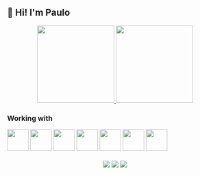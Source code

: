 ## :wave: Hi! I'm Paulo

<div align="center">
  <a href="https://github.com/pgvieira">
    <img height="180em" src="https://github-readme-stats.vercel.app/api/top-langs/?username=pgvieira&layout=compact&langs_count=7&theme=dracula"/>
    <img height="180em" src="https://github-readme-stats.vercel.app/api?username=pgvieira&show_icons=true&theme=dracula&include_all_commits=true&count_private=true"/>
   </a>
</div>


  ### Working with
  <img align="center" width="50" height="50" src="https://cdn.jsdelivr.net/gh/devicons/devicon/icons/git/git-original.svg" />
  <img align="center" width="50" height="50" src="https://cdn.jsdelivr.net/gh/devicons/devicon/icons/angularjs/angularjs-original.svg" />
  <img align="center" width="50" height="50" src="https://cdn.jsdelivr.net/gh/devicons/devicon/icons/bootstrap/bootstrap-original.svg" />
  <img align="center" width="50" height="50" src="https://cdn.jsdelivr.net/gh/devicons/devicon/icons/javascript/javascript-original.svg" />
  <img align="center" width="50" height="50" src="https://cdn.jsdelivr.net/gh/devicons/devicon/icons/typescript/typescript-original.svg" />
  <img align="center" width="50" height="50" src="https://cdn.jsdelivr.net/gh/devicons/devicon/icons/css3/css3-original.svg" />
  <img align="center" width="50" height="50" src="https://cdn.jsdelivr.net/gh/devicons/devicon/icons/html5/html5-original.svg" />


###

<div align="center">
<a href="https://www.linkedin.com/in/paulogvieira" target="_blank"><img src="https://img.shields.io/badge/-LinkedIn-%230077B5?style=for-the-badge&logo=linkedin&logoColor=white" target="_blank"></a>   
<a href="https://instagram.com/paulo.gvieira" target="_blank"><img src="https://img.shields.io/badge/-Instagram-%23E4405F?style=for-the-badge&logo=instagram&logoColor=white" target="_blank"></a>
<a href = "mailto:gustavo.pgvi@gmail.com"><img src="https://img.shields.io/badge/Gmail-D14836?style=for-the-badge&logo=gmail&logoColor=white" target="_blank"></a>
</div>
